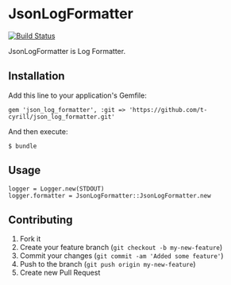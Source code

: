 # JsonLogFormatter

[![Build Status](https://travis-ci.org/t-cyrill/json_log_formatter.png)](https://travis-ci.org/t-cyrill/json_log_formatter)

JsonLogFormatter is Log Formatter.

## Installation

Add this line to your application's Gemfile:

    gem 'json_log_formatter', :git => 'https://github.com/t-cyrill/json_log_formatter.git'

And then execute:

    $ bundle

## Usage

```
logger = Logger.new(STDOUT)
logger.formatter = JsonLogFormatter::JsonLogFormatter.new
```

## Contributing

1. Fork it
2. Create your feature branch (`git checkout -b my-new-feature`)
3. Commit your changes (`git commit -am 'Added some feature'`)
4. Push to the branch (`git push origin my-new-feature`)
5. Create new Pull Request
